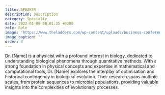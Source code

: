 ```yaml
---
title: SPEAKER 
description: Description
category: Specialty
date: 2022-01-09 08:01:35 +0300
role: Role
image: 'https://www.theladders.com/wp-content/uploads/business-conference-190730.jpg'
image_caption: ''
order: 4
---
```

Dr. [Name] is a physicist with a profound interest in biology, dedicated to understanding biological phenomena through quantitative methods. With a strong foundation in physical concepts and expertise in mathematical and computational tools, Dr. [Name] explores the interplay of optimisation and historical contingency in biological evolution. Their research spans multiple scales, from protein sequences to microbial populations, providing valuable insights into the complexities of evolutionary processes.
